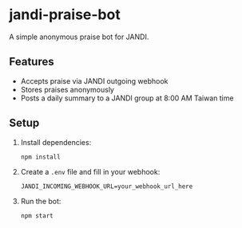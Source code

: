# jandi-praise-bot

A simple anonymous praise bot for JANDI.

## Features
- Accepts praise via JANDI outgoing webhook
- Stores praises anonymously
- Posts a daily summary to a JANDI group at 8:00 AM Taiwan time

## Setup

1. Install dependencies:
   ```
   npm install
   ```

2. Create a `.env` file and fill in your webhook:
   ```
   JANDI_INCOMING_WEBHOOK_URL=your_webhook_url_here
   ```

3. Run the bot:
   ```
   npm start
   ```
